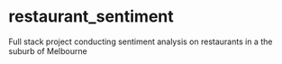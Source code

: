 # restaurant_sentiment
Full stack project conducting sentiment analysis on restaurants in a the suburb of Melbourne

